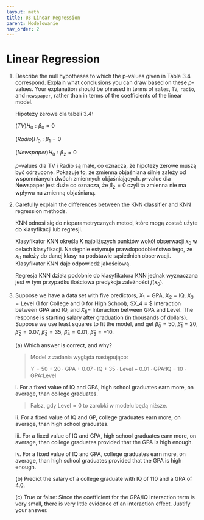 ```yaml
---
layout: math
title: 03 Linear Regression
parent: Modelowanie
nav_order: 2
---
```


# Linear Regression

1. Describe the null hypotheses to which the p-values given in Table 3.4 correspond. Explain what conclusions you can draw based on these $p$-values. Your explanation should be phrased in terms of `sales`, `TV`, `radio`, and `newspaper`, rather than in terms of the coefficients of the linear model.

    Hipotezy zerowe dla tabeli 3.4:

    $(TV) H_0: \beta_0 = 0$

    $(Radio) H_0: \beta_1 = 0$

    $(Newspaper) H_0: \beta_2 = 0$
    
    $p$-values dla TV i Radio są małe, co oznacza, że hipotezy zerowe muszą być odrzucone. Pokazuje to, że zmienna objaśniana silnie zależy od wspomnianych dwóch zmiennych objaśniających. $p$-value dla Newspaper jest duże co oznacza, że $\beta_2=0$ czyli ta zmienna nie ma wpływu na zmienną objaśnianą.

2. Carefully explain the differences between the KNN classifier and KNN regression methods.

    KNN odnosi się do nieparametrycznych metod, które mogą zostać użyte do klasyfikacji lub regresji. 
    
    Klasyfikator KNN określa $K$ najbliższych punktów wokół obserwacji $x_0$ w celach klasyfikacji. Następnie estymuje prawdopodobieństwo tego, że $x_0$ należy do danej klasy na podstawie sąsiednich obserwacji. Klasyfikator KNN daje odpowiedź jakościową.

    Regresja KNN działa podobnie do klasyfikatora KNN jednak wyznaczana jest w tym przypadku ilościowa predykcja zależności $f(x_0)$.

3. Suppose we have a data set with five predictors, $X_1 = \text{GPA}$, $X_2 = \text{IQ}$, $X_3 = \text{Level}$ (1 for College and 0 for High School), $X_4 = $ Interaction between $\text{GPA}$ and $\text{IQ}$, and $X_5 =$ Interaction between $\text{GPA}$ and $\text{Level}$. The response is starting salary after graduation (in thousands
of dollars). Suppose we use least squares to fit the model, and get $\hat{β}_0 = 50$, $\hat{β}_1 = 20$, $\hat{β}_2 = 0.07$, $\hat{β}_3 = 35$, $\hat{β}_4 = 0.01$, $\hat{β}_5 =−10$.

    (a) Which answer is correct, and why?

    > Model z zadania wygląda następująco: 
    >
    > $Y = 50 + 20\cdot\text{GPA} + 0.07\cdot\text{IQ} + 35\cdot\text{Level} + 0.01\cdot\text{GPA:IQ} -10\cdot\text{GPA:Level}$
    
    i. For a fixed value of $\text{IQ}$ and $\text{GPA}$, high school graduates earn more, on average, than college graduates.

    > Fałsz, gdy $\text{Level} = 0$ to zarobki w modelu będą niższe.

    ii. For a fixed value of $\text{IQ}$ and $\text{GP}$, college graduates earn more, on average, than high school graduates.

    iii. For a fixed value of $\text{IQ}$ and $\text{GPA}$, high school graduates earn more, on average, than college graduates provided that the $\text{GPA}$ is high enough.
    
    iv. For a fixed value of $\text{IQ}$ and $\text{GPA}$, college graduates earn more, on average, than high school graduates provided that the GPA is high enough.

    (b) Predict the salary of a college graduate with $\text{IQ}$ of 110 and a $\text{GPA}$ of 4.0.

    (c) True or false: Since the coefficient for the $\text{GPA/IQ}$ interaction term is very small, there is very little evidence of an interaction effect. Justify your answer.
